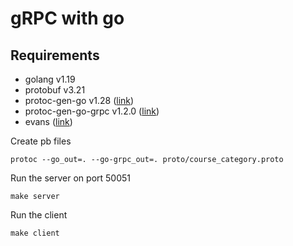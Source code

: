# gRPC with go

## Requirements

- golang v1.19
- protobuf v3.21
- protoc-gen-go v1.28 ([link](https://grpc.io/docs/languages/go/quickstart/))
- protoc-gen-go-grpc v1.2.0 ([link](https://grpc.io/docs/languages/go/quickstart/))
- evans ([link](https://github.com/ktr0731/evans))

Create pb files
```
protoc --go_out=. --go-grpc_out=. proto/course_category.proto
```

Run the server on port 50051
```
make server
```

Run the client
```
make client
```
